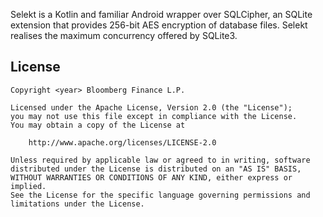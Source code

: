 Selekt is a Kotlin and familiar Android wrapper over SQLCipher, an SQLite extension that provides 256-bit AES encryption of database files. Selekt realises the maximum concurrency offered by SQLite3.

## License

```
Copyright <year> Bloomberg Finance L.P.

Licensed under the Apache License, Version 2.0 (the "License");
you may not use this file except in compliance with the License.
You may obtain a copy of the License at

    http://www.apache.org/licenses/LICENSE-2.0

Unless required by applicable law or agreed to in writing, software
distributed under the License is distributed on an "AS IS" BASIS,
WITHOUT WARRANTIES OR CONDITIONS OF ANY KIND, either express or implied.
See the License for the specific language governing permissions and
limitations under the License.
```
